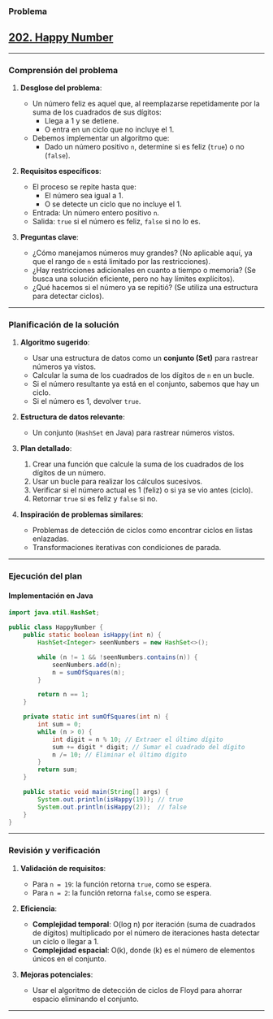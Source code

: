 ### **Problema**

## [202. Happy Number](https://leetcode.com/problems/happy-number/description/?envType=study-plan-v2&envId=top-interview-150)

---

### **Comprensión del problema**

1. **Desglose del problema**:

   - Un número feliz es aquel que, al reemplazarse repetidamente por la suma de los cuadrados de sus dígitos:
     - Llega a 1 y se detiene.
     - O entra en un ciclo que no incluye el 1.
   - Debemos implementar un algoritmo que:
     - Dado un número positivo `n`, determine si es feliz (`true`) o no (`false`).

2. **Requisitos específicos**:

   - El proceso se repite hasta que:
     - El número sea igual a 1.
     - O se detecte un ciclo que no incluye el 1.
   - Entrada: Un número entero positivo `n`.
   - Salida: `true` si el número es feliz, `false` si no lo es.

3. **Preguntas clave**:
   - ¿Cómo manejamos números muy grandes? (No aplicable aquí, ya que el rango de `n` está limitado por las restricciones).
   - ¿Hay restricciones adicionales en cuanto a tiempo o memoria? (Se busca una solución eficiente, pero no hay límites explícitos).
   - ¿Qué hacemos si el número ya se repitió? (Se utiliza una estructura para detectar ciclos).

---

### **Planificación de la solución**

1. **Algoritmo sugerido**:

   - Usar una estructura de datos como un **conjunto (Set)** para rastrear números ya vistos.
   - Calcular la suma de los cuadrados de los dígitos de `n` en un bucle.
   - Si el número resultante ya está en el conjunto, sabemos que hay un ciclo.
   - Si el número es 1, devolver `true`.

2. **Estructura de datos relevante**:

   - Un conjunto (`HashSet` en Java) para rastrear números vistos.

3. **Plan detallado**:

   1. Crear una función que calcule la suma de los cuadrados de los dígitos de un número.
   2. Usar un bucle para realizar los cálculos sucesivos.
   3. Verificar si el número actual es 1 (feliz) o si ya se vio antes (ciclo).
   4. Retornar `true` si es feliz y `false` si no.

4. **Inspiración de problemas similares**:
   - Problemas de detección de ciclos como encontrar ciclos en listas enlazadas.
   - Transformaciones iterativas con condiciones de parada.

---

### **Ejecución del plan**

#### **Implementación en Java**

```java
import java.util.HashSet;

public class HappyNumber {
    public static boolean isHappy(int n) {
        HashSet<Integer> seenNumbers = new HashSet<>();

        while (n != 1 && !seenNumbers.contains(n)) {
            seenNumbers.add(n);
            n = sumOfSquares(n);
        }

        return n == 1;
    }

    private static int sumOfSquares(int n) {
        int sum = 0;
        while (n > 0) {
            int digit = n % 10; // Extraer el último dígito
            sum += digit * digit; // Sumar el cuadrado del dígito
            n /= 10; // Eliminar el último dígito
        }
        return sum;
    }

    public static void main(String[] args) {
        System.out.println(isHappy(19)); // true
        System.out.println(isHappy(2));  // false
    }
}
```

---

### **Revisión y verificación**

1. **Validación de requisitos**:

   - Para `n = 19`: la función retorna `true`, como se espera.
   - Para `n = 2`: la función retorna `false`, como se espera.

2. **Eficiencia**:

   - **Complejidad temporal**: O(log n) por iteración (suma de cuadrados de dígitos) multiplicado por el número de iteraciones hasta detectar un ciclo o llegar a 1.
   - **Complejidad espacial**: O(k), donde (k) es el número de elementos únicos en el conjunto.

3. **Mejoras potenciales**:
   - Usar el algoritmo de detección de ciclos de Floyd para ahorrar espacio eliminando el conjunto.

---
